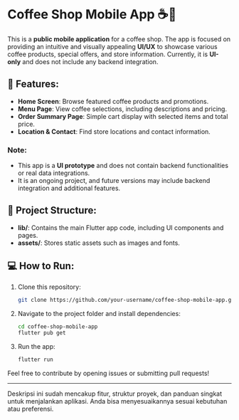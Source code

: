 # Coffee Shop Mobile App ☕📱

This is a **public mobile application** for a coffee shop. The app is focused on providing an intuitive and visually appealing **UI/UX** to showcase various coffee products, special offers, and store information. Currently, it is **UI-only** and does not include any backend integration.

## 🚀 Features:
- **Home Screen**: Browse featured coffee products and promotions.
- **Menu Page**: View coffee selections, including descriptions and pricing.
- **Order Summary Page**: Simple cart display with selected items and total price.
- **Location & Contact**: Find store locations and contact information.
  
### Note:
- This app is a **UI prototype** and does not contain backend functionalities or real data integrations.
- It is an ongoing project, and future versions may include backend integration and additional features.

## 📂 Project Structure:
- **lib/**: Contains the main Flutter app code, including UI components and pages.
- **assets/**: Stores static assets such as images and fonts.

## 💻 How to Run:
1. Clone this repository:
   ```bash
   git clone https://github.com/your-username/coffee-shop-mobile-app.git
   ```
2. Navigate to the project folder and install dependencies:
   ```bash
   cd coffee-shop-mobile-app
   flutter pub get
   ```
3. Run the app:
   ```bash
   flutter run
   ```

Feel free to contribute by opening issues or submitting pull requests!

---

Deskripsi ini sudah mencakup fitur, struktur proyek, dan panduan singkat untuk menjalankan aplikasi. Anda bisa menyesuaikannya sesuai kebutuhan atau preferensi.
